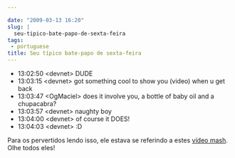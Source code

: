 ```yaml
---

date: "2009-03-13 16:20"
slug: |
  seu-tipico-bate-papo-de-sexta-feira
tags:
 - portuguese
title: Seu típico bate-papo de sexta-feira
---
```


-   13:02:50 \<devnet\> DUDE 
-   13:03:15 \<devnet\> got something cool to show you (video) when u
    get back
-   13:03:47 \<OgMaciel\> does it involve you, a bottle of baby oil and
    a chupacabra? 
-   13:03:57 \<devnet\> naughty boy 
-   13:04:00 \<devnet\> of course it DOES! 
-   13:04:03 \<devnet\> :D

Para os pervertidos lendo isso, ele estava se referindo a estes [vídeo
mash](http://thru-you.com). Olhe todos eles!
